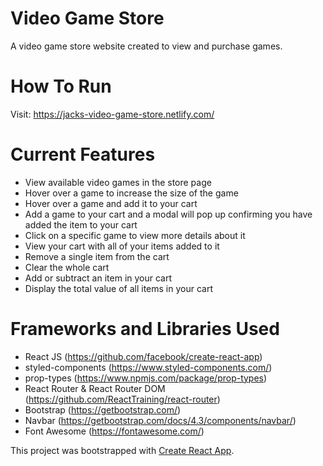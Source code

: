 # Video Game Store

A video game store website created to view and purchase games.

# How To Run

Visit: https://jacks-video-game-store.netlify.com/

# Current Features

* View available video games in the store page
* Hover over a game to increase the size of the game
* Hover over a game and add it to your cart
* Add a game to your cart and a modal will pop up confirming you have added the item to your cart
* Click on a specific game to view more details about it
* View your cart with all of your items added to it
* Remove a single item from the cart
* Clear the whole cart
* Add or subtract an item in your cart
* Display the total value of all items in your cart

# Frameworks and Libraries Used

* React JS (https://github.com/facebook/create-react-app)
* styled-components (https://www.styled-components.com/)
* prop-types (https://www.npmjs.com/package/prop-types)
* React Router & React Router DOM (https://github.com/ReactTraining/react-router)
* Bootstrap (https://getbootstrap.com/)
* Navbar (https://getbootstrap.com/docs/4.3/components/navbar/)
* Font Awesome (https://fontawesome.com/)

This project was bootstrapped with [Create React App](https://github.com/facebook/create-react-app).

